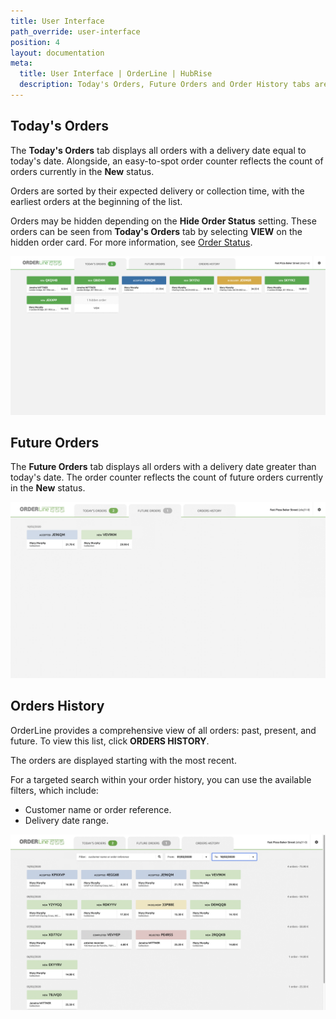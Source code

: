 ```yaml
---
title: User Interface
path_override: user-interface
position: 4
layout: documentation
meta:
  title: User Interface | OrderLine | HubRise
  description: Today's Orders, Future Orders and Order History tabs are available for ease of access on OrderLine. Synchronise data between your EPOS and your apps.
---
```


## Today's Orders

The **Today's Orders** tab displays all orders with a delivery date equal to today's date. Alongside, an easy-to-spot order counter reflects the count of orders currently in the **New** status.

Orders are sorted by their expected delivery or collection time, with the earliest orders at the beginning of the list.

Orders may be hidden depending on the **Hide Order Status** setting. These orders can be seen from **Today's Orders** tab by selecting **VIEW** on the hidden order card. For more information, see [Order Status](/apps/orderline/settings/#order-status).

![OrderLine Today's Order Tab](./images/006-todays-orders.png)

## Future Orders

The **Future Orders** tab displays all orders with a delivery date greater than today's date. The order counter reflects the count of future orders currently in the **New** status.

![OrderLine Future Orders Tab](./images/007-future-orders.png)

## Orders History

OrderLine provides a comprehensive view of all orders: past, present, and future. To view this list, click **ORDERS HISTORY**.

The orders are displayed starting with the most recent.

For a targeted search within your order history, you can use the available filters, which include:

- Customer name or order reference.
- Delivery date range.

![OrderLine Orders History Tab](./images/008-orders-history.png)
